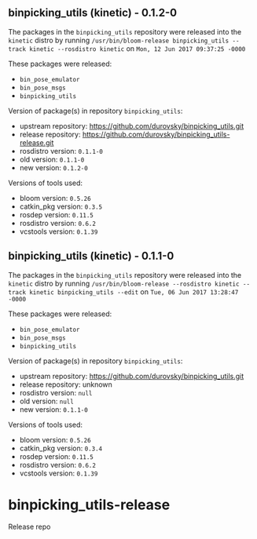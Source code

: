 ## binpicking_utils (kinetic) - 0.1.2-0

The packages in the `binpicking_utils` repository were released into the `kinetic` distro by running `/usr/bin/bloom-release binpicking_utils --track kinetic --rosdistro kinetic` on `Mon, 12 Jun 2017 09:37:25 -0000`

These packages were released:
- `bin_pose_emulator`
- `bin_pose_msgs`
- `binpicking_utils`

Version of package(s) in repository `binpicking_utils`:

- upstream repository: https://github.com/durovsky/binpicking_utils.git
- release repository: https://github.com/durovsky/binpicking_utils-release.git
- rosdistro version: `0.1.1-0`
- old version: `0.1.1-0`
- new version: `0.1.2-0`

Versions of tools used:

- bloom version: `0.5.26`
- catkin_pkg version: `0.3.5`
- rosdep version: `0.11.5`
- rosdistro version: `0.6.2`
- vcstools version: `0.1.39`


## binpicking_utils (kinetic) - 0.1.1-0

The packages in the `binpicking_utils` repository were released into the `kinetic` distro by running `/usr/bin/bloom-release --rosdistro kinetic --track kinetic binpicking_utils --edit` on `Tue, 06 Jun 2017 13:28:47 -0000`

These packages were released:
- `bin_pose_emulator`
- `bin_pose_msgs`
- `binpicking_utils`

Version of package(s) in repository `binpicking_utils`:

- upstream repository: https://github.com/durovsky/binpicking_utils.git
- release repository: unknown
- rosdistro version: `null`
- old version: `null`
- new version: `0.1.1-0`

Versions of tools used:

- bloom version: `0.5.26`
- catkin_pkg version: `0.3.4`
- rosdep version: `0.11.5`
- rosdistro version: `0.6.2`
- vcstools version: `0.1.39`


# binpicking_utils-release
Release repo
